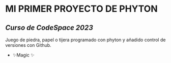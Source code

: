 # MI PRIMER PROYECTO DE PHYTON 
## _Curso de CodeSpace 2023_

Juego de piedra, papel o tijera programado con phyton y añadido control de versiones con Github. 

- ✨Magic ✨
